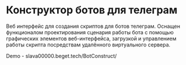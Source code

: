 # Конструктор ботов для телеграм
Веб интерфейс для создания скриптов для ботов телеграм. Оснащен функционалом проектирования сценария работы бота с помощью графических элементов веб-интерфейса, загрузкой и управлением работы скрипта посредствам удалённого виртуального сервера.

Demo - slava00000.beget.tech/BotConstruct/